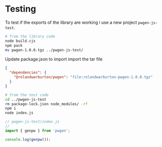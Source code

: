# Testing

To test if the exports of the library are working i use a new project `pwgen-js-test`.

```bash
# from the library code
node build.cjs
npm pack
mv pwgen-1.0.0.tgz ../pwgen-js-test/

```

Update package.json to import import the tar file

```json
{
  "dependencies": {
    "@rolandwarburton/pwgen": "file:rolandwarburton-pwgen-1.0.0.tgz"
  }
}
```

```bash
# from the test code
cd ../pwgen-js-test
rm package-lock.json node_modules/ -rf
npm i
node index.js
```

```js
// pwgen-js-test/index.js
//
import { genpw } from 'pwgen';

console.log(genpw());
```

